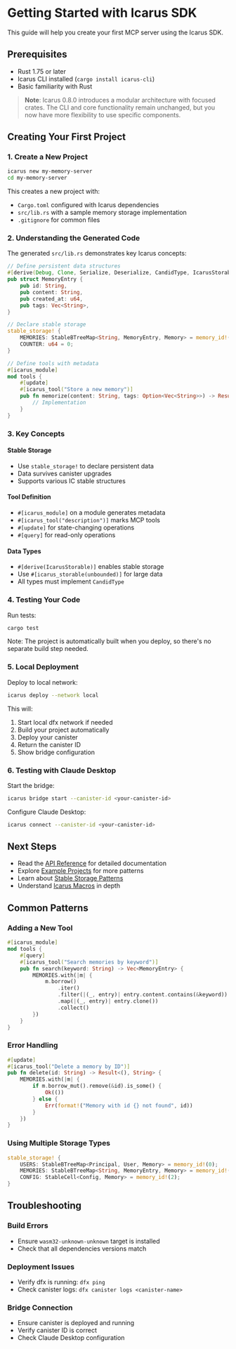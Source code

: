 # Getting Started with Icarus SDK

This guide will help you create your first MCP server using the Icarus SDK.

## Prerequisites

- Rust 1.75 or later
- Icarus CLI installed (`cargo install icarus-cli`)
- Basic familiarity with Rust

> **Note**: Icarus 0.8.0 introduces a modular architecture with focused crates. The CLI and core functionality remain unchanged, but you now have more flexibility to use specific components.

## Creating Your First Project

### 1. Create a New Project

```bash
icarus new my-memory-server
cd my-memory-server
```

This creates a new project with:
- `Cargo.toml` configured with Icarus dependencies
- `src/lib.rs` with a sample memory storage implementation
- `.gitignore` for common files

### 2. Understanding the Generated Code

The generated `src/lib.rs` demonstrates key Icarus concepts:

```rust
// Define persistent data structures
#[derive(Debug, Clone, Serialize, Deserialize, CandidType, IcarusStorable)]
pub struct MemoryEntry {
    pub id: String,
    pub content: String,
    pub created_at: u64,
    pub tags: Vec<String>,
}

// Declare stable storage
stable_storage! {
    MEMORIES: StableBTreeMap<String, MemoryEntry, Memory> = memory_id!(0);
    COUNTER: u64 = 0;
}

// Define tools with metadata
#[icarus_module]
mod tools {
    #[update]
    #[icarus_tool("Store a new memory")]
    pub fn memorize(content: String, tags: Option<Vec<String>>) -> Result<String, String> {
        // Implementation
    }
}
```

### 3. Key Concepts

#### Stable Storage
- Use `stable_storage!` to declare persistent data
- Data survives canister upgrades
- Supports various IC stable structures

#### Tool Definition
- `#[icarus_module]` on a module generates metadata
- `#[icarus_tool("description")]` marks MCP tools
- `#[update]` for state-changing operations
- `#[query]` for read-only operations

#### Data Types
- `#[derive(IcarusStorable)]` enables stable storage
- Use `#[icarus_storable(unbounded)]` for large data
- All types must implement `CandidType`

### 4. Testing Your Code

Run tests:
```bash
cargo test
```

Note: The project is automatically built when you deploy, so there's no separate build step needed.

### 5. Local Deployment

Deploy to local network:
```bash
icarus deploy --network local
```

This will:
1. Start local dfx network if needed
2. Build your project automatically
3. Deploy your canister
4. Return the canister ID
5. Show bridge configuration

### 6. Testing with Claude Desktop

Start the bridge:
```bash
icarus bridge start --canister-id <your-canister-id>
```

Configure Claude Desktop:
```bash
icarus connect --canister-id <your-canister-id>
```

## Next Steps

- Read the [API Reference](api-reference.md) for detailed documentation
- Explore [Example Projects](../examples/) for more patterns
- Learn about [Stable Storage Patterns](stable-storage.md)
- Understand [Icarus Macros](macros.md) in depth

## Common Patterns

### Adding a New Tool

```rust
#[icarus_module]
mod tools {
    #[query]
    #[icarus_tool("Search memories by keyword")]
    pub fn search(keyword: String) -> Vec<MemoryEntry> {
        MEMORIES.with(|m| {
            m.borrow()
                .iter()
                .filter(|(_, entry)| entry.content.contains(&keyword))
                .map(|(_, entry)| entry.clone())
                .collect()
        })
    }
}
```

### Error Handling

```rust
#[update]
#[icarus_tool("Delete a memory by ID")]
pub fn delete(id: String) -> Result<(), String> {
    MEMORIES.with(|m| {
        if m.borrow_mut().remove(&id).is_some() {
            Ok(())
        } else {
            Err(format!("Memory with id {} not found", id))
        }
    })
}
```

### Using Multiple Storage Types

```rust
stable_storage! {
    USERS: StableBTreeMap<Principal, User, Memory> = memory_id!(0);
    MEMORIES: StableBTreeMap<String, MemoryEntry, Memory> = memory_id!(1);
    CONFIG: StableCell<Config, Memory> = memory_id!(2);
}
```

## Troubleshooting

### Build Errors
- Ensure `wasm32-unknown-unknown` target is installed
- Check that all dependencies versions match

### Deployment Issues
- Verify dfx is running: `dfx ping`
- Check canister logs: `dfx canister logs <canister-name>`

### Bridge Connection
- Ensure canister is deployed and running
- Verify canister ID is correct
- Check Claude Desktop configuration